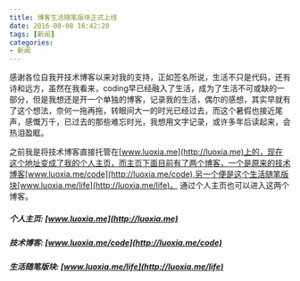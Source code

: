 ```yaml
---
title: 博客生活随笔版块正式上线
date: 2016-08-08 16:42:20
tags: [新闻]
categories: 
- 新闻
---
```

感谢各位自我开技术博客以来对我的支持，正如签名所说，生活不只是代码，还有诗和远方，虽然在我看来，coding早已经融入了生活，成为了生活不可或缺的一部分，但是我想还是开一个单独的博客，记录我的生活，偶尔的感想，其实早就有了这个想法，奈何一拖再拖，转眼间大一的时光已经过去，而这个暑假也接近尾声，感慨万千，已过去的那些难忘时光，我想用文字记录，或许多年后读起来，会热泪盈眶。

之前我是将技术博客直接托管在[www.luoxia.me](http://luoxia.me)上的，现在这个地址变成了我的个人主页，而主页下面目前有了两个博客，一个是原来的技术博客[www.luoxia.me/code](http://luoxia.me/code),另一个便是这个生活随笔版块[www.luoxia.me/life](http://luoxia.me/life)。 通过个人主页也可以进入这两个博客。
<!--more-->

##### 个人主页: [www.luoxia.me](http://luoxia.me)

##### 技术博客: [www.luoxia.me/code](http://luoxia.me/code)

##### 生活随笔版块: [www.luoxia.me/life](http://luoxia.me/life)